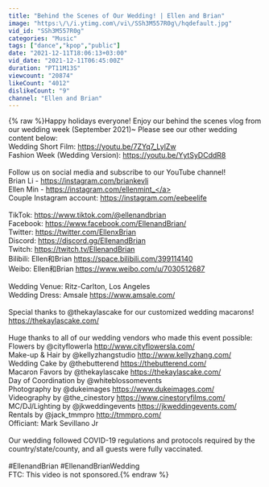 ```yaml
---
title: "Behind the Scenes of Our Wedding! | Ellen and Brian"
image: "https:\/\/i.ytimg.com\/vi\/SSh3M557R0g\/hqdefault.jpg"
vid_id: "SSh3M557R0g"
categories: "Music"
tags: ["dance","kpop","public"]
date: "2021-12-11T18:06:13+03:00"
vid_date: "2021-12-11T06:45:00Z"
duration: "PT11M13S"
viewcount: "20874"
likeCount: "4012"
dislikeCount: "9"
channel: "Ellen and Brian"
---
```

{% raw %}Happy holidays everyone! Enjoy our behind the scenes vlog from our wedding week (September 2021)~ Please see our other wedding content below:<br />Wedding Short Film: <a rel="nofollow" target="blank" href="https://youtu.be/7ZYq7_LylZw">https://youtu.be/7ZYq7_LylZw</a> <br />Fashion Week (Wedding Version): <a rel="nofollow" target="blank" href="https://youtu.be/YytSyDCddR8">https://youtu.be/YytSyDCddR8</a> <br /><br />Follow us on social media and subscribe to our YouTube channel! <br />Brian Li - <a rel="nofollow" target="blank" href="https://instagram.com/briankevli">https://instagram.com/briankevli</a><br />Ellen Min - <a rel="nofollow" target="blank" href="https://instagram.com/ellenmint_">https://instagram.com/ellenmint_</a><br />Couple Instagram account: <a rel="nofollow" target="blank" href="https://instagram.com/eebeelife">https://instagram.com/eebeelife</a><br /><br />TikTok: <a rel="nofollow" target="blank" href="https://www.tiktok.com/@ellenandbrian">https://www.tiktok.com/@ellenandbrian</a><br />Facebook: <a rel="nofollow" target="blank" href="https://www.facebook.com/EllenandBrian/">https://www.facebook.com/EllenandBrian/</a><br />Twitter: <a rel="nofollow" target="blank" href="https://twitter.com/EllenxBrian">https://twitter.com/EllenxBrian</a><br />Discord: <a rel="nofollow" target="blank" href="https://discord.gg/EllenandBrian">https://discord.gg/EllenandBrian</a><br />Twitch: <a rel="nofollow" target="blank" href="https://twitch.tv/EllenandBrian">https://twitch.tv/EllenandBrian</a><br />Bilibili: Ellen和Brian <a rel="nofollow" target="blank" href="https://space.bilibili.com/399114140">https://space.bilibili.com/399114140</a><br />Weibo: Ellen和Brian <a rel="nofollow" target="blank" href="https://www.weibo.com/u/7030512687">https://www.weibo.com/u/7030512687</a><br /><br />Wedding Venue: Ritz-Carlton, Los Angeles<br />Wedding Dress: Amsale <a rel="nofollow" target="blank" href="https://www.amsale.com/">https://www.amsale.com/</a> <br /><br />Special thanks to @thekaylascake for our customized wedding macarons! <a rel="nofollow" target="blank" href="https://thekaylascake.com/">https://thekaylascake.com/</a>  <br /><br />Huge thanks to all of our wedding vendors who made this event possible:<br />Flowers by @cityflowerla <a rel="nofollow" target="blank" href="http://www.cityflowersla.com/">http://www.cityflowersla.com/</a><br />Make-up &amp; Hair by @kellyzhangstudio <a rel="nofollow" target="blank" href="http://www.kellyzhang.com/">http://www.kellyzhang.com/</a> <br />Wedding Cake by @thebutterend <a rel="nofollow" target="blank" href="https://thebutterend.com/">https://thebutterend.com/</a> <br />Macaron Favors by @thekaylascake <a rel="nofollow" target="blank" href="https://thekaylascake.com/">https://thekaylascake.com/</a> <br />Day of Coordination by @whiteblossomevents <br />Photography by @dukeimages <a rel="nofollow" target="blank" href="https://www.dukeimages.com/">https://www.dukeimages.com/</a> <br />Videography by @the_cinestory <a rel="nofollow" target="blank" href="https://www.cinestoryfilms.com/">https://www.cinestoryfilms.com/</a> <br />MC/DJ/Lighting by @jkweddingevents <a rel="nofollow" target="blank" href="https://jkweddingevents.com/">https://jkweddingevents.com/</a> <br />Rentals by @jack_tmmpro <a rel="nofollow" target="blank" href="http://tmmpro.com/">http://tmmpro.com/</a><br />Officiant: Mark Sevillano Jr<br /><br />Our wedding followed COVID-19 regulations and protocols required by the country/state/county, and all guests were fully vaccinated. <br /><br />#EllenandBrian #EllenandBrianWedding<br />FTC: This video is not sponsored.{% endraw %}
